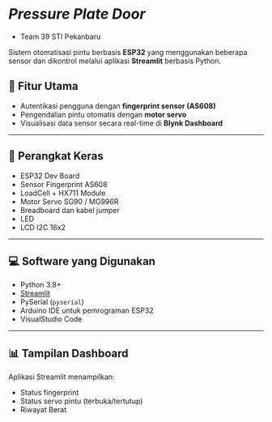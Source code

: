 # *Pressure Plate Door* 
- Team 39 STI Pekanbaru

Sistem otomatisasi pintu berbasis **ESP32** yang menggunakan beberapa sensor dan dikontrol melalui aplikasi **Streamlit** berbasis Python.

## 🚪 Fitur Utama
- Autentikasi pengguna dengan **fingerprint sensor (AS608)**
- Pengendalian pintu otomatis dengan **motor servo**
- Visualisasi data sensor secara real-time di **Blynk Dashboard**

---

## 🧰 Perangkat Keras

- ESP32 Dev Board
- Sensor Fingerprint AS608
- LoadCell + HX711 Module
- Motor Servo SG90 / MG996R
- Breadboard dan kabel jumper
- LED
- LCD I2C 16x2

---

## 💻 Software yang Digunakan

- Python 3.8+
- [Streamlit](https://streamlit.io/)
- PySerial (`pyserial`)
- Arduino IDE untuk pemrograman ESP32
- VisualStudio Code

---

## 📊 Tampilan Dashboard

Aplikasi Streamlit menampilkan:
- Status fingerprint
- Status servo pintu (terbuka/tertutup)
- Riwayat Berat
